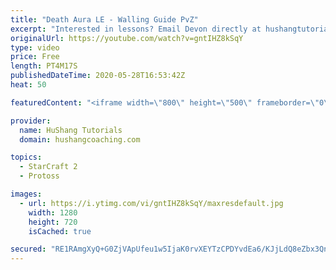 ```yaml
---
title: "Death Aura LE - Walling Guide PvZ"
excerpt: "Interested in lessons? Email Devon directly at hushangtutorials@outlook.com ------------------------------------------------------------------------------------------------------- Want to support HuShang Tutorials directly? Patreon is a website where you can contribute a monthly donation that will help"
originalUrl: https://youtube.com/watch?v=gntIHZ8kSqY
type: video
price: Free
length: PT4M17S
publishedDateTime: 2020-05-28T16:53:42Z
heat: 50

featuredContent: "<iframe width=\"800\" height=\"500\" frameborder=\"0\" src=\"https://www.youtube.com/embed/gntIHZ8kSqY\" allow=\"accelerometer; autoplay; encrypted-media; gyroscope; picture-in-picture\" allowfullscreen></iframe>"

provider:
  name: HuShang Tutorials
  domain: hushangcoaching.com

topics:
  - StarCraft 2
  - Protoss

images:
  - url: https://i.ytimg.com/vi/gntIHZ8kSqY/maxresdefault.jpg
    width: 1280
    height: 720
    isCached: true

secured: "RE1RAmgXyQ+G0ZjVApUfeu1w5IjaK0rvXEYTzCPDYvdEa6/KJjLdQ8eZbx3QnRwVO6NRW0BylaJOdRL6W5o/5+SJZv3AZ2sE6VbFE4rbIG1PmjMFePjjuOCjH2eiL3w0yjiVYZDNOQKlygWuRr5XuzqxHl+uWkawFRzOFjL9ctzId8IVVZLJDu/ejF5mdlW5DH6zeRUUcqag7CE1dfP5IB7n5JTtx4xO919s/aRhtWDuJHdrOT3vLA6znzx6oZPJCaiPVruVK89DBLQGCiLjDtY4tQ0+CQpoaFpODh7khtQYdlc1vvAkpLMjLbOfS/cd1/4K4stxlXlAwDbTk/FPSHZxQKESUaMW3Djk0FHQG21b5mjP515jDfz1tUiGYE+n4Tn21OMUuRE8EDEH0UotHd4w76JyiOpDYYH7pGJTtFY=;flBK9vYwCgHxnnwcylTYUA=="
---
```


